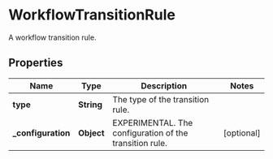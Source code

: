 

# WorkflowTransitionRule

A workflow transition rule.

## Properties

| Name | Type | Description | Notes |
|------------ | ------------- | ------------- | -------------|
|**type** | **String** | The type of the transition rule. |  |
|**_configuration** | **Object** | EXPERIMENTAL. The configuration of the transition rule. |  [optional] |



